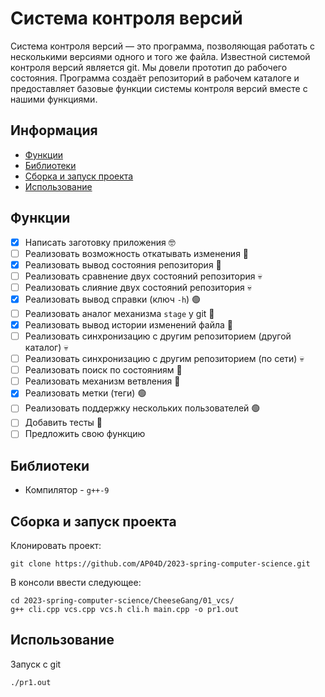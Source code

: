 # Система контроля версий

Система контроля версий — это программа, позволяющая работать с несколькими версиями одного и того же файла. Известной системой контроля версий является git. Мы довели прототип до рабочего состояния. Программа создаёт репозиторий в рабочем каталоге и предоставляет базовые функции системы контроля версий вместе с нашими функциями.

## Информация

- [Функции](#функции)
- [Библиотеки](#библиотеки)
- [Сборка и запуск проекта](#сборка-и-запуск-проекта)
- [Использование](#использование)

## Функции

- [x] Написать заготовку приложения 🤓
- [ ] Реализовать возможность откатывать изменения 🔵
- [x] Реализовать вывод состояния репозитория 🔵
- [ ] Реализовать сравнение двух состояний репозитория 💀
- [ ] Реализовать слияние двух состояний репозитория 💀
- [x] Реализовать вывод справки (ключ `-h`) 🟢
- [ ] Реализовать аналог механизма `stage` у git 🔵
- [x] Реализовать вывод истории изменений файла 🔵
- [ ] Реализовать синхронизацию с другим репозиторием (другой каталог) 💀
- [ ] Реализовать синхронизацию с другим репозиторием (по сети) 💀
- [ ] Реализовать поиск по состояниям 🔵
- [ ] Реализовать механизм ветвления 🔵
- [x] Реализовать метки (теги) 🟢
- [ ] Реализовать поддержку нескольких пользователей 🟢
- [ ] Добавить тесты 🔵
- [ ] Предложить свою функцию

## Библиотеки
- Компилятор - `g++-9`

## Сборка и запуск проекта

Клонировать проект:

```console
git clone https://github.com/AP04D/2023-spring-computer-science.git
```
В консоли ввести следующее:
```console
cd 2023-spring-computer-science/CheeseGang/01_vcs/  
g++ cli.cpp vcs.cpp vcs.h cli.h main.cpp -o pr1.out
```
## Использование

Запуск с git
```console
./pr1.out
```
